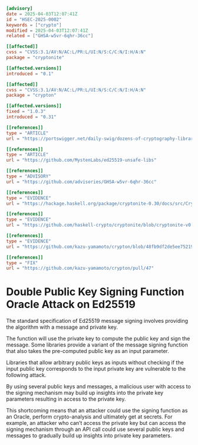 ``` toml
[advisory]
date = 2025-04-03T12:07:41Z
id = "HSEC-2025-0002"
keywords = ["crypto"]
modified = 2025-04-03T12:07:41Z
related = ["GHSA-w5vr-6qhr-36cc"]

[[affected]]
cvss = "CVSS:3.1/AV:N/AC:L/PR:L/UI:N/S:C/C:N/I:H/A:N"
package = "cryptonite"

[[affected.versions]]
introduced = "0.1"

[[affected]]
cvss = "CVSS:3.1/AV:N/AC:L/PR:L/UI:N/S:C/C:N/I:H/A:N"
package = "crypton"

[[affected.versions]]
fixed = "1.0.3"
introduced = "0.31"

[[references]]
type = "ARTICLE"
url = "https://portswigger.net/daily-swig/dozens-of-cryptography-libraries-vulnerable-to-private-key-theft"

[[references]]
type = "ARTICLE"
url = "https://github.com/MystenLabs/ed25519-unsafe-libs"

[[references]]
type = "ADVISORY"
url = "https://github.com/advisories/GHSA-w5vr-6qhr-36cc"

[[references]]
type = "EVIDENCE"
url = "https://hackage.haskell.org/package/cryptonite-0.30/docs/src/Crypto.PubKey.Ed25519.html#sign"

[[references]]
type = "EVIDENCE"
url = "https://github.com/haskell-crypto/cryptonite/blob/cryptonite-v0.30/cbits/ed25519/ed25519.c#53"

[[references]]
type = "EVIDENCE"
url = "https://github.com/kazu-yamamoto/crypton/blob/48fb9df2de5ee752196724b081f4d3cdb57576ed/cbits/ed25519/ed25519.c#L53"

[[references]]
type = "FIX"
url = "https://github.com/kazu-yamamoto/crypton/pull/47"
```

# Double Public Key Signing Function Oracle Attack on Ed25519

The standard specification of Ed25519 message signing involves providing
the algorithm with a message and private key.

The function will use the private key to compute the public key and sign
the message. Some libraries provide a variant of the message signing
function that also takes the pre-computed public key as an input
parameter.

Libraries that allow arbitrary public keys as inputs without checking if
the input public key corresponds to the input private key are vulnerable
to the following attack.

By using several public keys and messages, a malicious user with access
to the signing mechanism may build up insights into the private key
parameters resulting in access to the private key.

This shortcoming means that an attacker could use the signing function
as an Oracle, perform crypto-analysis and ultimately get at secrets. For
example, an attacker who can’t access the private key but can access the
signing mechanism through an API call could use several public keys and
messages to gradually build up insights into private key parameters.
